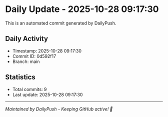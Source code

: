 # Daily Update - 2025-10-28 09:17:30

This is an automated commit generated by DailyPush.

## Daily Activity
- Timestamp: 2025-10-28 09:17:30
- Commit ID: 0d592f17
- Branch: main

## Statistics
- Total commits: 9
- Last update: 2025-10-28 09:17:30

---
*Maintained by DailyPush - Keeping GitHub active! 🚀*
